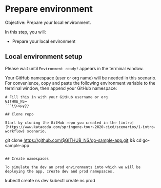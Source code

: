 # Prepare environment

Objective:
Prepare your local environment.

In this step, you will:
- Prepare your local environment

## Local environment setup
Please wait until `Environment ready!` appears in the terminal window.

Your GitHub namespace (user or org name) will be needed in this scenario. For convenience, copy and paste the following environment variable to the terminal window, then append your GitHub namespace:

```
# Fill this in with your GitHub username or org
GITHUB_NS=
```{{copy}}

## Clone repo

Start by cloning the GitHub repo you created in the [intro](https://www.katacoda.com/springone-tour-2020-cicd/scenarios/1-intro-workflow) scenario.

```
git clone https://github.com/$GITHUB_NS/go-sample-app.git && cd go-sample-app
```{{execute}}

## Create namespaces

To simulate the dev an prod environments into which we will be deploying the app, create dev and prod namepsaces.

```
kubectl create ns dev
kubectl create ns prod
```{{execute}}

